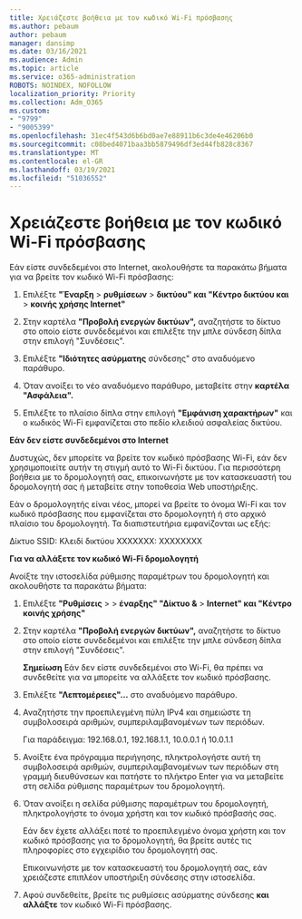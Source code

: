 ```yaml
---
title: Χρειάζεστε βοήθεια με τον κωδικό Wi-Fi πρόσβασης
ms.author: pebaum
author: pebaum
manager: dansimp
ms.date: 03/16/2021
ms.audience: Admin
ms.topic: article
ms.service: o365-administration
ROBOTS: NOINDEX, NOFOLLOW
localization_priority: Priority
ms.collection: Adm_O365
ms.custom:
- "9799"
- "9005399"
ms.openlocfilehash: 31ec4f543d6b6bd0ae7e88911b6c3de4e46206b0
ms.sourcegitcommit: c08bed4071baa3bb5879496df3ed44fb828c8367
ms.translationtype: MT
ms.contentlocale: el-GR
ms.lasthandoff: 03/19/2021
ms.locfileid: "51036552"
---
```

# <a name="need-help-with-my-wi-fi-password"></a>Χρειάζεστε βοήθεια με τον κωδικό Wi-Fi πρόσβασης

Εάν είστε συνδεδεμένοι στο Internet, ακολουθήστε τα παρακάτω βήματα για να βρείτε τον κωδικό Wi-Fi πρόσβασης:

1. Επιλέξτε **"Έναρξη**  >  **ρυθμίσεων**  >  **δικτύου" και "Κέντρο δικτύου και**  >  **κοινής χρήσης Internet"**

1. Στην καρτέλα **"Προβολή ενεργών δικτύων",** αναζητήστε το δίκτυο στο οποίο είστε συνδεδεμένοι και επιλέξτε την μπλε σύνδεση δίπλα στην επιλογή "Συνδέσεις". 

1. Επιλέξτε **"Ιδιότητες ασύρματης** σύνδεσης" στο αναδυόμενο παράθυρο.

1. Όταν ανοίξει το νέο αναδυόμενο παράθυρο, μεταβείτε στην **καρτέλα "Ασφάλεια".**

1. Επιλέξτε το πλαίσιο δίπλα στην επιλογή **"Εμφάνιση χαρακτήρων"** και ο κωδικός Wi-Fi εμφανίζεται στο πεδίο κλειδιού ασφαλείας δικτύου.

**Εάν δεν είστε συνδεδεμένοι στο Internet**

Δυστυχώς, δεν μπορείτε να βρείτε τον κωδικό πρόσβασης Wi-Fi, εάν δεν χρησιμοποιείτε αυτήν τη στιγμή αυτό το Wi-Fi δικτύου. Για περισσότερη βοήθεια με το δρομολογητή σας, επικοινωνήστε με τον κατασκευαστή του δρομολογητή σας ή μεταβείτε στην τοποθεσία Web υποστήριξης.

Εάν ο δρομολογητής είναι νέος, μπορεί να βρείτε το όνομα Wi-Fi και τον κωδικό πρόσβασης που εμφανίζεται στο δρομολογητή ή στο αρχικό πλαίσιο του δρομολογητή. Τα διαπιστευτήρια εμφανίζονται ως εξής:

Δίκτυο SSID: Κλειδί δικτύου XXXXXXX: XXXXXXXX

**Για να αλλάξετε τον κωδικό Wi-Fi δρομολογητή**

Ανοίξτε την ιστοσελίδα ρύθμισης παραμέτρων του δρομολογητή και ακολουθήστε τα παρακάτω βήματα:

1. Επιλέξτε **"Ρυθμίσεις**  >    >  **έναρξης" "Δίκτυο &**  >  **Internet" και "Κέντρο κοινής χρήσης"**

1. Στην καρτέλα **"Προβολή ενεργών δικτύων",** αναζητήστε το δίκτυο στο οποίο είστε συνδεδεμένοι και επιλέξτε την μπλε σύνδεση δίπλα στην επιλογή "Συνδέσεις". 

    **Σημείωση** Εάν δεν είστε συνδεδεμένοι στο Wi-Fi, θα πρέπει να συνδεθείτε για να μπορείτε να αλλάξετε τον κωδικό πρόσβασης.

1. Επιλέξτε **"Λεπτομέρειες"...** στο αναδυόμενο παράθυρο.

1. Αναζητήστε την προεπιλεγμένη πύλη IPv4 και σημειώστε τη συμβολοσειρά αριθμών, συμπεριλαμβανομένων των περιόδων.

    Για παράδειγμα: 192.168.0.1, 192.168.1.1, 10.0.0.1 ή 10.0.1.1

1. Ανοίξτε ένα πρόγραμμα περιήγησης, πληκτρολογήστε αυτή τη συμβολοσειρά αριθμών, συμπεριλαμβανομένων των περιόδων στη γραμμή διευθύνσεων και πατήστε το πλήκτρο Enter για να μεταβείτε στη σελίδα ρύθμισης παραμέτρων του δρομολογητή.

1. Όταν ανοίξει η σελίδα ρύθμισης παραμέτρων του δρομολογητή, πληκτρολογήστε το όνομα χρήστη και τον κωδικό πρόσβασής σας.

    Εάν δεν έχετε αλλάξει ποτέ το προεπιλεγμένο όνομα χρήστη και τον κωδικό πρόσβασης για το δρομολογητή, θα βρείτε αυτές τις πληροφορίες στο εγχειρίδιο του δρομολογητή σας.

    Επικοινωνήστε με τον κατασκευαστή του δρομολογητή σας, εάν χρειάζεστε επιπλέον υποστήριξη σύνδεσης στην ιστοσελίδα.

1. Αφού συνδεθείτε, βρείτε τις ρυθμίσεις ασύρματης σύνδεσης **και αλλάξτε** τον κωδικό Wi-Fi πρόσβασης.